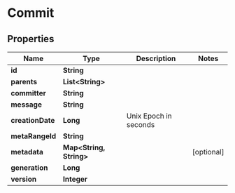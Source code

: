 

# Commit


## Properties

Name | Type | Description | Notes
------------ | ------------- | ------------- | -------------
**id** | **String** |  | 
**parents** | **List&lt;String&gt;** |  | 
**committer** | **String** |  | 
**message** | **String** |  | 
**creationDate** | **Long** | Unix Epoch in seconds | 
**metaRangeId** | **String** |  | 
**metadata** | **Map&lt;String, String&gt;** |  |  [optional]
**generation** | **Long** |  | 
**version** | **Integer** |  | 



